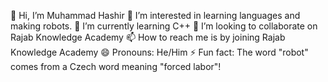  👋 Hi, I’m Muhammad Hashir
 👀 I’m interested in learning languages and making robots.
 🌱 I’m currently learning C++
 💞️ I’m looking to collaborate on Rajab Knowledge Academy
 📫 How to reach me is by joining Rajab Knowledge Academy
 😄 Pronouns: He/Him
 ⚡ Fun fact: The word "robot" comes from a Czech word meaning "forced labor"!
<!-- 
Hashirkoukab/Hashirkoukab is a ✨ special ✨ repository because its `README.md` (this file) appears on your GitHub profile.
You can click the Preview link to take a look at your changes.
-->
